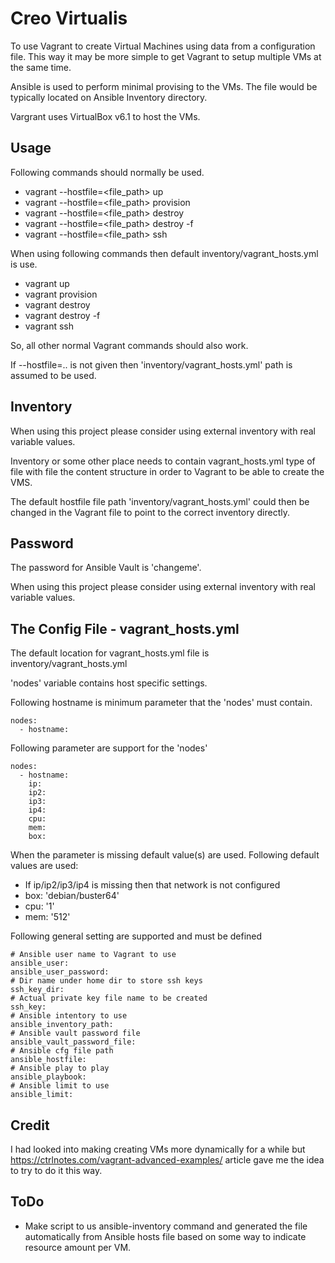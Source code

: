 # Creo Virtualis

To use Vagrant to create Virtual Machines using data from a configuration file. This way it may be more simple to get Vagrant to setup multiple VMs at the same time. 

Ansible is used to perform minimal provising to the VMs. The file would be typically located on Ansible Inventory directory.

Vargrant uses VirtualBox v6.1 to host the VMs.

## Usage

Following commands should normally be used.
* vagrant --hostfile=<file_path> up
* vagrant --hostfile=<file_path> provision
* vagrant --hostfile=<file_path> destroy
* vagrant --hostfile=<file_path> destroy -f
* vagrant --hostfile=<file_path> ssh <hostname>

When using following commands then default inventory/vagrant_hosts.yml is use. 
* vagrant up
* vagrant provision
* vagrant destroy
* vagrant destroy -f
* vagrant ssh <hostname>

So, all other normal Vagrant commands should also work. 

If --hostfile=.. is not given then 'inventory/vagrant_hosts.yml' path is assumed to be used.

## Inventory

When using this project please consider using external inventory with real variable values.

Inventory or some other place needs to contain vagrant_hosts.yml type of file with file the content structure in order to Vagrant to be able to create the VMS.

The default hostfile file path 'inventory/vagrant_hosts.yml' could then be changed in the Vagrant file to point to the correct inventory directly.

## Password

The password for Ansible Vault is 'changeme'.

When using this project please consider using external inventory with real variable values.

## The Config File - vagrant_hosts.yml

The default location for vagrant_hosts.yml file is inventory/vagrant_hosts.yml

'nodes' variable contains host specific settings.

Following hostname is minimum parameter that the 'nodes' must contain.

```
nodes:
  - hostname:

```

Following parameter are support for the 'nodes'
```
nodes:
  - hostname:
    ip:
    ip2:
    ip3:
    ip4:
    cpu:
    mem:
    box:
```

When the parameter is missing default value(s) are used. Following default values are used:
* If ip/ip2/ip3/ip4 is missing then that network is not configured
* box: 'debian/buster64'
* cpu: '1'
* mem: '512'

Following general setting are supported and must be defined

```
# Ansible user name to Vagrant to use
ansible_user:
ansible_user_password:
# Dir name under home dir to store ssh keys
ssh_key_dir:
# Actual private key file name to be created
ssh_key:
# Ansible intentory to use
ansible_inventory_path:
# Ansible vault password file
ansible_vault_password_file:
# Ansible cfg file path
ansible_hostfile:
# Ansible play to play
ansible_playbook:
# Ansible limit to use
ansible_limit:
```

## Credit

I had looked into making creating VMs more dynamically for a while but https://ctrlnotes.com/vagrant-advanced-examples/ article gave me the idea to try to do it this way.

## ToDo

* Make script to us ansible-inventory command and generated the file automatically from Ansible hosts file based on some way to indicate resource amount per VM.
